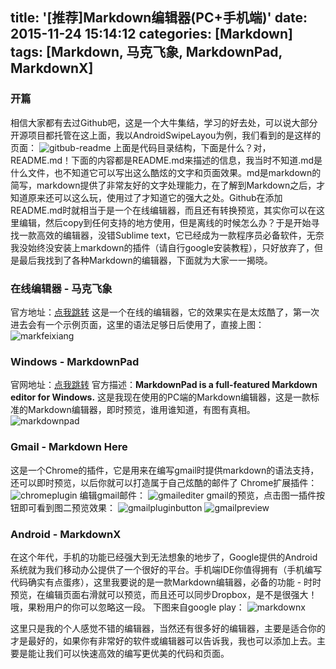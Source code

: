 title: '[推荐]Markdown编辑器(PC+手机端)'
date: 2015-11-24 15:14:12
categories: [Markdown]
tags: [Markdown, 马克飞象, MarkdownPad, MarkdownX]
---
### 开篇
相信大家都有去过Github吧，这是一个大牛集结，学习的好去处，可以说大部分开源项目都托管在这上面，我以AndroidSwipeLayou为例，我们看到的是这样的页面：
![gitbub-readme](http://7xod2d.com1.z0.glb.clouddn.com/github-readme.png)
上面是代码目录结构，下面是什么？对，README.md！下面的内容都是README.md来描述的信息，我当时不知道.md是什么文件，也不知道它可以写出这么酷炫的文字和页面效果。md是markdown的简写，markdown提供了非常友好的文字处理能力，在了解到Markdown之后，才知道原来还可以这么玩，使用过了才知道它的强大之处。Github在添加README.md时就相当于是一个在线编辑器，而且还有转换预览，其实你可以在这里编辑，然后copy到任何支持的地方使用，但是离线的时候怎么办？于是开始寻找一款高效的编辑器，没错Sublime text，它已经成为一款程序员必备软件，无奈我没始终没安装上markdown的插件（请自行google安装教程），只好放弃了，但是最后我找到了各种Markdown的编辑器，下面就为大家一一揭晓。
### 在线编辑器 - 马克飞象
官方地址：[点我跳转](https://maxiang.io/)
这是一个在线的编辑器，它的效果实在是太炫酷了，第一次进去会有一个示例页面，这里的语法足够日后使用了，直接上图：
![markfeixiang](http://7xod2d.com1.z0.glb.clouddn.com/markfeixiang.png)

### Windows - MarkdownPad
官网地址：[点我跳转](http://markdownpad.com/)
官方描述：**MarkdownPad is a full-featured Markdown editor for Windows.**
这是我现在使用的PC端的Markdown编辑器，这是一款标准的Markdown编辑器，即时预览，谁用谁知道，有图有真相。
![markdownpad](http://7xod2d.com1.z0.glb.clouddn.com/markdownpad.png)

### Gmail - Markdown Here
这是一个Chrome的插件，它是用来在编写gmail时提供markdown的语法支持，还可以即时预览，以后你就可以打造属于自己炫酷的邮件了
Chrome扩展插件：
![chromeplugin](http://7xod2d.com1.z0.glb.clouddn.com/emial-plugin1.png)
编辑gmail邮件：
![gmailediter](http://7xod2d.com1.z0.glb.clouddn.com/email-before.png)
gmail的预览，点击图一插件按钮即可看到图二预览效果：
![gmailpluginbutton](http://7xod2d.com1.z0.glb.clouddn.com/email-plugin.png)
![gmailpreview](http://7xod2d.com1.z0.glb.clouddn.com/email-convert.png)

### Android - MarkdownX
在这个年代，手机的功能已经强大到无法想象的地步了，Google提供的Android系统就为我们移动办公提供了一个很好的平台。手机端IDE你值得拥有（手机编写代码确实有点蛋疼），这里我要说的是一款Markdown编辑器，必备的功能 - 时时预览，在编辑页面右滑就可以预览，而且还可以同步Dropbox，是不是很强大！哦，果粉用户的你可以忽略这一段。
下图来自google play：
![markdownx](http://7xod2d.com1.z0.glb.clouddn.com/markdownx.png)

这里只是我的个人感觉不错的编辑器，当然还有很多好的编辑器，主要是适合你的才是最好的，如果你有非常好的软件或编辑器可以告诉我，我也可以添加上去。主要是能让我们可以快速高效的编写更优美的代码和页面。